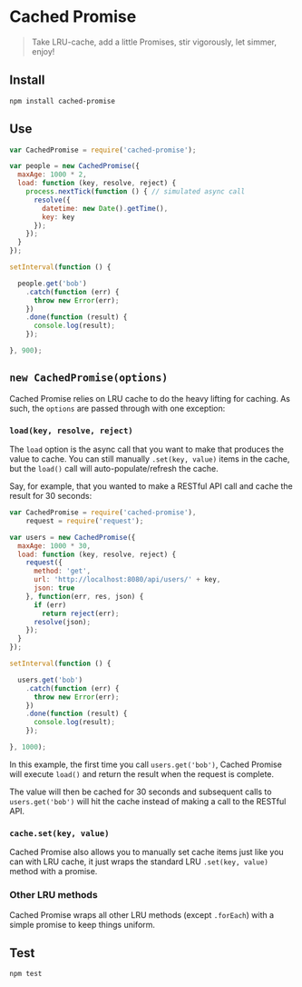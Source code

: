 # Cached Promise

> Take LRU-cache, add a little Promises, stir vigorously, let simmer, enjoy!

## Install

```
npm install cached-promise
```

## Use

```javascript
var CachedPromise = require('cached-promise');

var people = new CachedPromise({
  maxAge: 1000 * 2,
  load: function (key, resolve, reject) {
    process.nextTick(function () { // simulated async call
      resolve({
        datetime: new Date().getTime(),
        key: key
      });
    });
  }
});

setInterval(function () {

  people.get('bob')
    .catch(function (err) {
      throw new Error(err);
    })
    .done(function (result) {
      console.log(result);
    });

}, 900);
```

## `new CachedPromise(options)`

Cached Promise relies on LRU cache to do the heavy lifting for caching.  As such, the `options` are passed through with one exception:

### `load(key, resolve, reject)`

The `load` option is the async call that you want to make that produces the value to cache.  You can still manually `.set(key, value)` items in the cache, but the `load()` call will auto-populate/refresh the cache.

Say, for example, that you wanted to make a RESTful API call and cache the result for 30 seconds:

```javascript
var CachedPromise = require('cached-promise'),
    request = require('request');

var users = new CachedPromise({
  maxAge: 1000 * 30,
  load: function (key, resolve, reject) {
    request({
      method: 'get',
      url: 'http://localhost:8080/api/users/' + key,
      json: true
    }, function(err, res, json) {
      if (err)
        return reject(err);
      resolve(json);
    });
  }
});

setInterval(function () {

  users.get('bob')
    .catch(function (err) {
      throw new Error(err);
    })
    .done(function (result) {
      console.log(result);
    });

}, 1000);
```

In this example, the first time you call `users.get('bob')`, Cached Promise will execute `load()` and return the result when the request is complete.

The value will then be cached for 30 seconds and subsequent calls to `users.get('bob')` will hit the cache instead of making a call to the RESTful API.

### `cache.set(key, value)`

Cached Promise also allows you to manually set cache items just like you can with LRU cache, it just wraps the standard LRU `.set(key, value)` method with a promise.

### Other LRU methods

Cached Promise wraps all other LRU methods (except `.forEach`) with a simple promise to keep things uniform.

## Test

```
npm test
```
